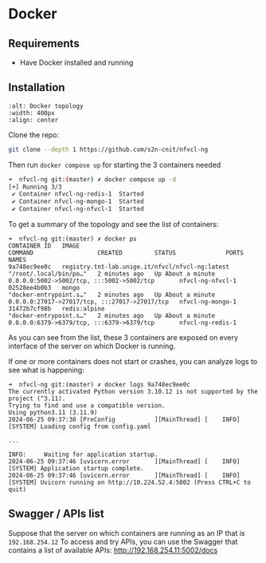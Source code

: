 # Docker

## Requirements
- Have Docker installed and running

## Installation
```{image} ../images/NVFCL-diagrams-DockerCompose.drawio.svg
:alt: Docker topology
:width: 400px
:align: center
```

Clone the repo:
``` bash
git clone --depth 1 https://github.com/s2n-cnit/nfvcl-ng
```
Then run `docker compose up` for starting the 3 containers needed
``` bash
➜  nfvcl-ng git:(master) ✗ docker compose up -d
[+] Running 3/3
 ✔ Container nfvcl-ng-redis-1  Started                                                                                                                                                                                                                                                                                                                     0.5s 
 ✔ Container nfvcl-ng-mongo-1  Started                                                                                                                                                                                                                                                                                                                     0.4s 
 ✔ Container nfvcl-ng-nfvcl-1  Started     
```
To get a summary of the topology and see the list of containers:
```
➜  nfvcl-ng git:(master) ✗ docker ps
CONTAINER ID   IMAGE                                                    COMMAND                  CREATED         STATUS              PORTS                                           NAMES
9a748ec9ee0c   registry.tnt-lab.unige.it/nfvcl/nfvcl-ng:latest          "/root/.local/bin/po…"   2 minutes ago   Up About a minute   0.0.0.0:5002->5002/tcp, :::5002->5002/tcp       nfvcl-ng-nfvcl-1
02528ee4b0b3   mongo                                                    "docker-entrypoint.s…"   2 minutes ago   Up About a minute   0.0.0.0:27017->27017/tcp, :::27017->27017/tcp   nfvcl-ng-mongo-1
31472b7cf98b   redis:alpine                                             "docker-entrypoint.s…"   2 minutes ago   Up About a minute   0.0.0.0:6379->6379/tcp, :::6379->6379/tcp       nfvcl-ng-redis-1
```

As you can see from the list, these 3 containers are exposed on every interface of the server on which Docker is running.

If one or more containers does not start or crashes, you can analyze logs to see what is happening:

```
➜  nfvcl-ng git:(master) ✗ docker logs 9a748ec9ee0c
The currently activated Python version 3.10.12 is not supported by the project (^3.11).
Trying to find and use a compatible version. 
Using python3.11 (3.11.9)
2024-06-25 09:37:30 [PreConfig           ][MainThread] [    INFO] [SYSTEM] Loading config from config.yaml

...

INFO:     Waiting for application startup.
2024-06-25 09:37:46 [uvicorn.error       ][MainThread] [    INFO] [SYSTEM] Application startup complete.
2024-06-25 09:37:46 [uvicorn.error       ][MainThread] [    INFO] [SYSTEM] Uvicorn running on http://10.224.52.4:5002 (Press CTRL+C to quit)
```

## Swagger / APIs list
Suppose that the server on which containers are running as an IP that is `192.168.254.12`
To access and try APIs, you can use the Swagger that contains a list of available APIs: http://192.168.254.11:5002/docs
